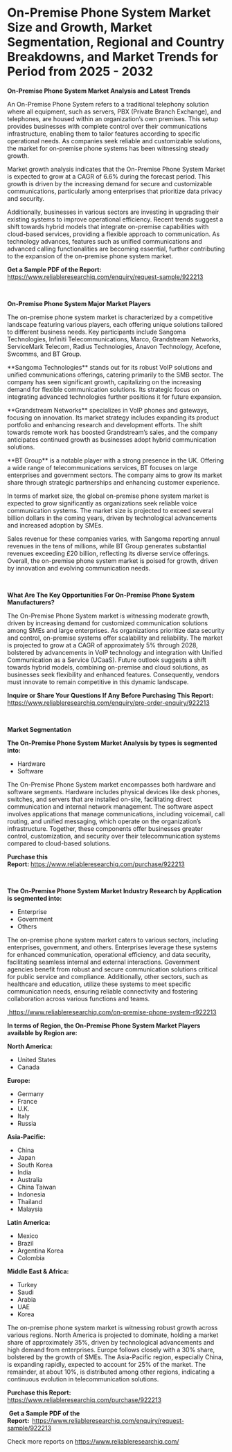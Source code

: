 <p><h1>On-Premise Phone System Market Size and Growth, Market Segmentation, Regional and Country Breakdowns, and Market Trends for Period from 2025 -  2032</h1></p><p><strong>On-Premise Phone System Market Analysis and Latest Trends</strong></p>
<p><p>An On-Premise Phone System refers to a traditional telephony solution where all equipment, such as servers, PBX (Private Branch Exchange), and telephones, are housed within an organization’s own premises. This setup provides businesses with complete control over their communications infrastructure, enabling them to tailor features according to specific operational needs. As companies seek reliable and customizable solutions, the market for on-premise phone systems has been witnessing steady growth.</p><p>Market growth analysis indicates that the On-Premise Phone System Market is expected to grow at a CAGR of 6.6% during the forecast period. This growth is driven by the increasing demand for secure and customizable communications, particularly among enterprises that prioritize data privacy and security. </p><p>Additionally, businesses in various sectors are investing in upgrading their existing systems to improve operational efficiency. Recent trends suggest a shift towards hybrid models that integrate on-premise capabilities with cloud-based services, providing a flexible approach to communication. As technology advances, features such as unified communications and advanced calling functionalities are becoming essential, further contributing to the expansion of the on-premise phone system market.</p></p>
<p><strong>Get a Sample PDF of the Report:&nbsp;</strong> <a href="https://www.reliableresearchiq.com/enquiry/request-sample/922213?utm_campaign=1906&utm_medium=2&utm_source=Github&utm_content=ia&utm_term=11032025&utm_id=on-premise-phone-system">https://www.reliableresearchiq.com/enquiry/request-sample/922213</a></p>
<p>&nbsp;</p>
<p><strong>On-Premise Phone System Major Market Players</strong></p>
<p><p>The on-premise phone system market is characterized by a competitive landscape featuring various players, each offering unique solutions tailored to different business needs. Key participants include Sangoma Technologies, Infiniti Telecommunications, Marco, Grandstream Networks, ServiceMark Telecom, Radius Technologies, Anavon Technology, Acefone, Swcomms, and BT Group.</p><p>**Sangoma Technologies** stands out for its robust VoIP solutions and unified communications offerings, catering primarily to the SMB sector. The company has seen significant growth, capitalizing on the increasing demand for flexible communication solutions. Its strategic focus on integrating advanced technologies further positions it for future expansion.</p><p>**Grandstream Networks** specializes in VoIP phones and gateways, focusing on innovation. Its market strategy includes expanding its product portfolio and enhancing research and development efforts. The shift towards remote work has boosted Grandstream’s sales, and the company anticipates continued growth as businesses adopt hybrid communication solutions.</p><p>**BT Group** is a notable player with a strong presence in the UK. Offering a wide range of telecommunications services, BT focuses on large enterprises and government sectors. The company aims to grow its market share through strategic partnerships and enhancing customer experience.</p><p>In terms of market size, the global on-premise phone system market is expected to grow significantly as organizations seek reliable voice communication systems. The market size is projected to exceed several billion dollars in the coming years, driven by technological advancements and increased adoption by SMEs.</p><p>Sales revenue for these companies varies, with Sangoma reporting annual revenues in the tens of millions, while BT Group generates substantial revenues exceeding £20 billion, reflecting its diverse service offerings. Overall, the on-premise phone system market is poised for growth, driven by innovation and evolving communication needs.</p></p>
<p>&nbsp;</p>
<p><strong>What Are The Key Opportunities For On-Premise Phone System Manufacturers?</strong></p>
<p><p>The On-Premise Phone System market is witnessing moderate growth, driven by increasing demand for customized communication solutions among SMEs and large enterprises. As organizations prioritize data security and control, on-premise systems offer scalability and reliability. The market is projected to grow at a CAGR of approximately 5% through 2028, bolstered by advancements in VoIP technology and integration with Unified Communication as a Service (UCaaS). Future outlook suggests a shift towards hybrid models, combining on-premise and cloud solutions, as businesses seek flexibility and enhanced features. Consequently, vendors must innovate to remain competitive in this dynamic landscape.</p></p>
<p><strong>Inquire or Share Your Questions If Any Before Purchasing This Report:</strong> <a href="https://www.reliableresearchiq.com/enquiry/pre-order-enquiry/922213?utm_campaign=1906&utm_medium=2&utm_source=Github&utm_content=ia&utm_term=11032025&utm_id=on-premise-phone-system">https://www.reliableresearchiq.com/enquiry/pre-order-enquiry/922213</a></p>
<p>&nbsp;</p>
<p><strong>Market Segmentation</strong></p>
<p><strong>The On-Premise Phone System Market Analysis by types is segmented into:</strong></p>
<p><ul><li>Hardware</li><li>Software</li></ul></p>
<p><p>The On-Premise Phone System market encompasses both hardware and software segments. Hardware includes physical devices like desk phones, switches, and servers that are installed on-site, facilitating direct communication and internal network management. The software aspect involves applications that manage communications, including voicemail, call routing, and unified messaging, which operate on the organization’s infrastructure. Together, these components offer businesses greater control, customization, and security over their telecommunication systems compared to cloud-based solutions.</p></p>
<p><strong>Purchase this Report:&nbsp;</strong><a href="https://www.reliableresearchiq.com/purchase/922213?utm_campaign=1906&utm_medium=2&utm_source=Github&utm_content=ia&utm_term=11032025&utm_id=on-premise-phone-system">https://www.reliableresearchiq.com/purchase/922213</a></p>
<p>&nbsp;</p>
<p><strong>The On-Premise Phone System Market Industry Research by Application is segmented into:</strong></p>
<p><ul><li>Enterprise</li><li>Government</li><li>Others</li></ul></p>
<p><p>The on-premise phone system market caters to various sectors, including enterprises, government, and others. Enterprises leverage these systems for enhanced communication, operational efficiency, and data security, facilitating seamless internal and external interactions. Government agencies benefit from robust and secure communication solutions critical for public service and compliance. Additionally, other sectors, such as healthcare and education, utilize these systems to meet specific communication needs, ensuring reliable connectivity and fostering collaboration across various functions and teams.</p></p>
<p><a href="https://www.reliableresearchiq.com/on-premise-phone-system-r922213?utm_campaign=1906&utm_medium=2&utm_source=Github&utm_content=ia&utm_term=11032025&utm_id=on-premise-phone-system">&nbsp;https://www.reliableresearchiq.com/on-premise-phone-system-r922213</a></p>
<p><strong>In terms of Region, the On-Premise Phone System Market Players available by Region are:</strong></p>
<p>
    <p> <strong> North America: </strong>
        <ul>
            <li>United States</li>
            <li>Canada</li>
        </ul>
        </p> 
    <p> <strong> Europe: </strong>
        <ul>
            <li>Germany</li>
            <li>France</li>
            <li>U.K.</li>
            <li>Italy</li>
            <li>Russia</li>
        </ul>
        </p> 
    <p> <strong> Asia-Pacific: </strong>
        <ul>
            <li>China</li>
            <li>Japan</li>
            <li>South Korea</li>
            <li>India</li>
            <li>Australia</li>
            <li>China Taiwan</li>
            <li>Indonesia</li>
            <li>Thailand</li>
            <li>Malaysia</li>
        </ul>
        </p> 
    <p> <strong> Latin America: </strong>
        <ul>
            <li>Mexico</li>
            <li>Brazil</li>
            <li>Argentina Korea</li>
            <li>Colombia</li>
        </ul>
        </p> 
    <p> <strong> Middle East & Africa: </strong>
        <ul>
            <li>Turkey</li>
            <li>Saudi</li>
            <li>Arabia</li>
            <li>UAE</li>
            <li>Korea</li>
        </ul>
    </p>
    </p>
<p><p>The on-premise phone system market is witnessing robust growth across various regions. North America is projected to dominate, holding a market share of approximately 35%, driven by technological advancements and high demand from enterprises. Europe follows closely with a 30% share, bolstered by the growth of SMEs. The Asia-Pacific region, especially China, is expanding rapidly, expected to account for 25% of the market. The remainder, at about 10%, is distributed among other regions, indicating a continuous evolution in telecommunication solutions.</p></p>
<p><strong>Purchase this Report: </strong><a href="https://www.reliableresearchiq.com/purchase/922213?utm_campaign=1906&utm_medium=2&utm_source=Github&utm_content=ia&utm_term=11032025&utm_id=on-premise-phone-system">https://www.reliableresearchiq.com/purchase/922213</a></p>
<p>&nbsp;<strong>Get a Sample PDF of the Report:&nbsp;&nbsp;</strong><a href="https://www.reliableresearchiq.com/enquiry/request-sample/922213?utm_campaign=1906&utm_medium=2&utm_source=Github&utm_content=ia&utm_term=11032025&utm_id=on-premise-phone-system">https://www.reliableresearchiq.com/enquiry/request-sample/922213</a></p>
<p><strong></strong></p>
<p>Check more reports on <a href="https://www.reliableresearchiq.com/?utm_campaign=1906&utm_medium=2&utm_source=Github&utm_content=ia&utm_term=11032025&utm_id=on-premise-phone-system">https://www.reliableresearchiq.com/</a></p>